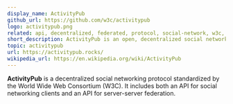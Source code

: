 ```yaml
---
display_name: ActivityPub
github_url: https://github.com/w3c/activitypub
logo: activitypub.png
related: api, decentralized, federated, protocol, social-network, w3c, federation, mastodon, lemmy, json-ld
short_description: ActivityPub is an open, decentralized social networking protocol.
topic: activitypub
url: https://activitypub.rocks/
wikipedia_url: https://en.wikipedia.org/wiki/ActivityPub
---
```

**ActivityPub** is a decentralized social networking protocol standardized by the World Wide Web Consortium (W3C). It includes both an API for social networking clients and an API for server-server federation.
